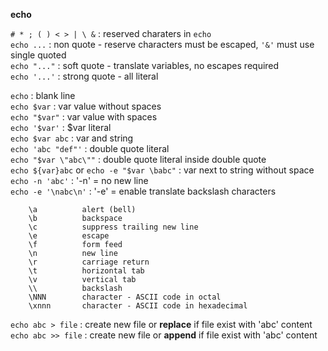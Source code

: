 **echo**  

`# * ; ( ) < > | \ &` : reserved charaters in `echo`  
`echo ...` : non quote - reserve characters must be escaped, `'&'` must use single quoted   
`echo "..."` : soft quote - translate variables, no escapes required  
`echo '...'` : strong quote - all literal  

`echo` : blank line  
`echo $var` : var value without spaces  
`echo "$var"` : var value with spaces  
`echo '$var'` : $var literal  
`echo $var abc` : var and string  
`echo 'abc "def"'` : double quote literal  
`echo "$var \"abc\""` : double quote literal inside double quote  
`echo ${var}abc` or `echo -e "$var \babc"` : var next to string without space  
`echo -n 'abc'` : '-n' = no new line  
`echo -e '\nabc\n'` : '-e' = enable translate backslash characters  
```
    \a          alert (bell)  
    \b          backspace
    \c          suppress trailing new line
    \e          escape 
    \f          form feed
    \n          new line
    \r          carriage return
    \t          horizontal tab
    \v          vertical tab
    \\          backslash
    \NNN        character - ASCII code in octal
    \xnnn       character - ASCII code in hexadecimal
```
`echo abc > file`  : create new file or **replace** if file exist with 'abc' content  
`echo abc >> file` : create new file or **append**  if file exist with 'abc' content    
